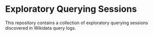 # Exploratory Querying Sessions
This repository contains a collection of exploratory querying sessions discovered in Wikidata query logs.
